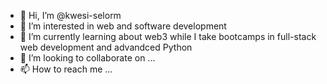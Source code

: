 - 👋 Hi, I’m @kwesi-selorm
- 👀 I’m interested in web and software development
- 🌱 I’m currently learning about web3 while I take bootcamps in full-stack web development and advandced Python
- 💞️ I’m looking to collaborate on ...
- 📫 How to reach me ...

<!---
kwesi-selorm/kwesi-selorm is a ✨ special ✨ repository because its `README.md` (this file) appears on your GitHub profile.
You can click the Preview link to take a look at your changes.
--->
